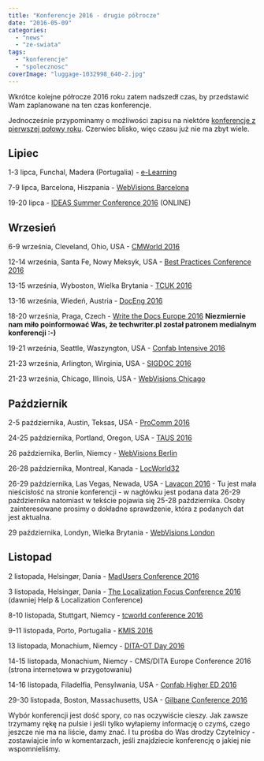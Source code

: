 ```yaml
---
title: "Konferencje 2016 - drugie półrocze"
date: "2016-05-09"
categories:
  - "news"
  - "ze-swiata"
tags:
  - "konferencje"
  - "spolecznosc"
coverImage: "luggage-1032998_640-2.jpg"
---
```


Wkrótce kolejne półrocze 2016 roku zatem nadszedł czas, by przedstawić Wam zaplanowane na ten czas konferencje.

Jednocześnie przypominamy o możliwości zapisu na niektóre [konferencje z pierwszej połowy roku](http://techwriter.pl/konferencje-2016-pierwsze-polrocze/). Czerwiec blisko, więc czasu już nie ma zbyt wiele.



## Lipiec

1-3 lipca, Funchal, Madera (Portugalia) - [e-Learning](http://elearning-conf.org/)

7-9 lipca, Barcelona, Hiszpania - [WebVisions Barcelona](http://www.webvisionsevent.com/barcelona/)

19-20 lipca - [IDEAS Summer Conference 2016](https://ideas.infomanagementcenter.com/) (ONLINE)

## Wrzesień

6-9 września, Cleveland, Ohio, USA - [CMWorld 2016](http://www.contentmarketingworld.com/)

12-14 września, Santa Fe, Nowy Meksyk, USA - [Best Practices Conference 2016](https://bp.infomanagementcenter.com/)

13-15 września, Wyboston, Wielka Brytania - [TCUK 2016](http://technicalcommunicationuk.com/)

13-16 września, Wiedeń, Austria - [DocEng 2016](http://doceng2016.caa.tuwien.ac.at/)

18-20 września, Praga, Czech - [Write the Docs Europe 2016](http://www.writethedocs.org/conf/eu/2016/) **Niezmiernie nam miło poinformować Was, że techwriter.pl został patronem medialnym konferencji :-)**

19-21 września, Seattle, Waszyngton, USA - [Confab Intensive 2016](http://confabevents.com/events/intensive/2016)

21-23 września, Arlington, Wirginia, USA - [SIGDOC 2016](http://sigdoc.acm.org/conference/2016/)

21-23 września, Chicago, Illinois, USA - [WebVisions Chicago](http://www.webvisionsevent.com/chicago/)

## Październik

2-5 października, Austin, Teksas, USA - [ProComm 2016](http://sites.ieee.org/pcs/procomm2016/)

24-25 października, Portland, Oregon, USA - [TAUS 2016](https://events.taus.net/events/conferences/taus-annual-conference-2016)

26 października, Berlin, Niemcy - [WebVisions Berlin](http://www.webvisionsevent.com/berlin/)

26-28 października, Montreal, Kanada - [LocWorld32](http://locworld.com/events/locworld32-montreal-2016/)

26-29 października, Las Vegas, Newada, USA - [Lavacon 2016](http://lavacon.org/2016/vegas/) - Tu jest mała nieścisłość na stronie konferencji - w nagłówku jest podana data 26-29 października natomiast w tekście pojawia się 25-28 października. Osoby  zainteresowane prosimy o dokładne sprawdzenie, która z podanych dat jest aktualna.

29 października, Londyn, Wielka Brytania - [WebVisions London](http://www.webvisionsevent.com/london/)

## Listopad

2 listopada, Helsingør, Dania - [MadUsers Conference 2016](http://write2users.com/madusers-conference-2016/)

3 listopada, Helsingør, Dania - [The Localization Focus Conference 2016](http://write2users.com/localization-focus-conference-2016/) (dawniej Help & Localization Conference)

8-10 listopada, Stuttgart, Niemcy - [tcworld conference 2016](http://conferences.tekom.de/tcworld16/)

9-11 listopada, Porto, Portugalia - [KMIS 2016](http://www.kmis.ic3k.org/)

13 listopada, Monachium, Niemcy - [DITA-OT Day 2016](http://oxygenxml.com/events/2016/dita-ot_day.html)

14-15 listopada, Monachium, Niemcy - CMS/DITA Europe Conference 2016 (strona internetowa w przygotowaniu)

14-16 listopada, Filadelfia, Pensylwania, USA - [Confab Higher ED 2016](http://confabevents.com/events/highered/2016)

29-30 listopada, Boston, Massachusetts, USA - [Gilbane Conference 2016](http://gilbaneconference.com/2016/)

Wybór konferencji jest dość spory, co nas oczywiście cieszy. Jak zawsze trzymamy rękę na pulsie i jeśli tylko wyłapiemy informację o czymś, czego jeszcze nie ma na liście, damy znać. I tu prośba do Was drodzy Czytelnicy - zostawiajcie info w komentarzach, jeśli znajdziecie konferencję o jakiej nie wspomnieliśmy.

